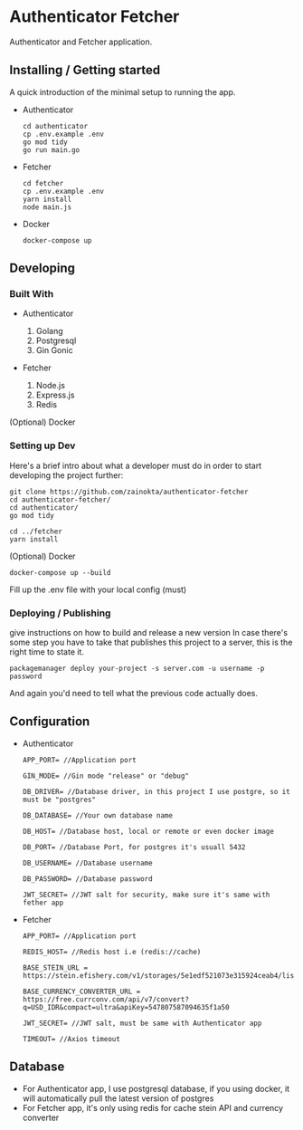 # Authenticator Fetcher

Authenticator and Fetcher application.

## Installing / Getting started

A quick introduction of the minimal setup to running the app.

- Authenticator 
    ```shell
    cd authenticator
    cp .env.example .env
    go mod tidy
    go run main.go
    ```

- Fetcher
    ```shell
    cd fetcher
    cp .env.example .env
    yarn install
    node main.js
    ```

- Docker 
    ```shell
    docker-compose up
    ```

## Developing
### Built With
- Authenticator
    1. Golang
    2. Postgresql
    3. Gin Gonic

- Fetcher
    1. Node.js
    2. Express.js
    3. Redis

(Optional) Docker

### Setting up Dev

Here's a brief intro about what a developer must do in order to start developing
the project further:

```shell
git clone https://github.com/zainokta/authenticator-fetcher
cd authenticator-fetcher/
cd authenticator/
go mod tidy

cd ../fetcher
yarn install
```

(Optional) Docker
```shell
docker-compose up --build
```

Fill up the .env file with your local config (must)

### Deploying / Publishing
give instructions on how to build and release a new version
In case there's some step you have to take that publishes this project to a
server, this is the right time to state it.

```shell
packagemanager deploy your-project -s server.com -u username -p password
```

And again you'd need to tell what the previous code actually does.

## Configuration

- Authenticator
    ```text
    APP_PORT= //Application port

    GIN_MODE= //Gin mode "release" or "debug"

    DB_DRIVER= //Database driver, in this project I use postgre, so it must be "postgres"

    DB_DATABASE= //Your own database name

    DB_HOST= //Database host, local or remote or even docker image

    DB_PORT= //Database Port, for postgres it's usuall 5432

    DB_USERNAME= //Database username

    DB_PASSWORD= //Database password

    JWT_SECRET= //JWT salt for security, make sure it's same with fether app
    ```
    
- Fetcher 
    ```text
    APP_PORT= //Application port

    REDIS_HOST= //Redis host i.e (redis://cache)

    BASE_STEIN_URL = https://stein.efishery.com/v1/storages/5e1edf521073e315924ceab4/list
    
    BASE_CURRENCY_CONVERTER_URL = https://free.currconv.com/api/v7/convert?q=USD_IDR&compact=ultra&apiKey=547807587094635f1a50

    JWT_SECRET= //JWT salt, must be same with Authenticator app

    TIMEOUT= //Axios timeout
    ```

## Database

- For Authenticator app, I use postgresql database, if you using docker, it will automatically pull the latest version of postgres
- For Fetcher app, it's only using redis for cache stein API and currency converter
